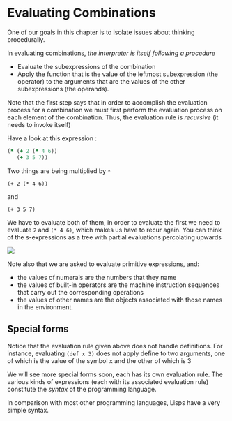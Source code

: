 # Evaluating Combinations

One of our goals in this chapter is to isolate issues about thinking
procedurally.

In evaluating combinations, *the interpreter is itself following a
procedure*

* Evaluate the subexpressions of the combination
* Apply the function that is the value of the leftmost subexpression
  (the operator) to the arguments that are the values of the other
  subexpressions (the operands).


Note that the first step says that in order to accomplish the
evaluation process for a combination we must first perform the
evaluation process on each element of the combination. Thus, the
evaluation rule is *recursive* (it needs to invoke itself)

Have a look at this expression :

```clojure
(* (+ 2 (* 4 6))
   (+ 3 5 7))
```

Two things are being multiplied by `*`

`(+ 2 (* 4 6))`

and

`(+ 3 5 7)`

We have to evaluate both of them, in order to evaluate the first we
need to evaluate `2` and `(* 4 6)`, which makes us have to recur
again. You can think of the s-expressions as a tree with partial
evaluations percolating upwards

<img src="/images/tree.png"/>

Note also that we are asked to evaluate primitive expressions, and:

* the values of numerals are the numbers that they name
* the values of built-in operators are the machine instruction
  sequences that carry out the corresponding operations
* the values of other names are the objects associated with those
  names in the environment.

## Special forms

Notice that the evaluation rule given above does not handle
definitions. For instance, evaluating `(def x 3)` does not apply
define to two arguments, one of which is the value of the symbol x and
the other of which is 3

We will see more special forms soon, each has its own evaluation
rule. The various kinds of expressions (each with its associated
evaluation rule) constitute the *syntax* of the programming language.

In comparison with most other programming languages, Lisps have a very
simple syntax.
